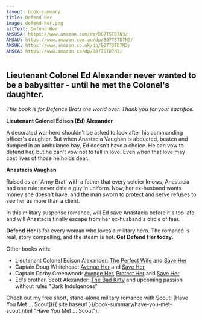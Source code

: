 ```yaml
---
layout: book-summary
title: Defend Her
image: defend-her.png
altText: Defend Her
AMSUSA: https://www.amazon.com/dp/B07TSTD7N3/
AMSAU: https://www.amazon.com.au/dp/B07TSTD7N3/
AMSUK: https://www.amazon.co.uk/dp/B07TSTD7N3/
AMSCA: https://www.amazon.ca/dp/B07TSTD7N3/
---
```


## Lieutenant Colonel Ed Alexander never wanted to be a babysitter - until he met the Colonel's daughter.

_This book is for Defence Brats the world over. Thank you for your sacrifice._

**Lieutenant Colonel Edison (Ed) Alexander** 

A decorated war hero shouldn't be asked to look after his commanding officer's daughter. But when Anastacia Vaughan is abducted, beaten and dumped in an ambulance bay, Ed doesn't have a choice. He can vow to defend her, but he can't vow not to fall in love. Even when that love may cost lives of those he holds dear.

**Anastacia Vaughan**

Raised as an 'Army Brat' with a father that every soldier knows, Anastacia had one rule: never date a guy in uniform. Now, her ex-husband wants money she doesn't have, and the man sworn to protect and serve refuses to see her as more than a client.

In this military suspense romance, will Ed save Anastacia before it's too late and will Anastacia finally escape from her ex-husband's circle of fear.


**Defend Her** is for every woman who loves a military hero. The romance is real, story compelling, and the steam is hot. **Get Defend Her today.**

Other books with:
- Lieutenant Colonel Edison Alexander: [The Perfect Wife](https://www.amazon.com/gp/product/B07NBKTXY9/ "The Perfect Wife") and [Save Her](https://www.amazon.com/dp/B07QXP78SZ/ "Save Her")
- Captain Doug Whitehead: [Avenge Her](https://www.amazon.com/dp/B07J1V9GV8/ "Avenge Her") and [Save Her](https://www.amazon.com/dp/B07QXP78SZ/ "Save Her")
- Captain Darby Greenwood: [Avenge Her](https://www.amazon.com/dp/B07J1V9GV8/ "Avenge Her"), [Protect Her](https://www.amazon.com/dp/B07J429XPV/ "Protect Her") and [Save Her](https://www.amazon.com/dp/B07QXP78SZ/ "Save Her")
- Ed's brother, Scott Alexander: [The Bad Kitty](https://www.amazon.com/dp/B07N1XZM99/ "The Bad Kitty") and upcoming passion without rules "Dark Indulgences"

Check out my free short, stand-alone military romance with Scout: [Have You Met ... Scout]({{ site.baseurl }}/book-summary/have-you-met-scout.html "Have You Met ... Scout"). 